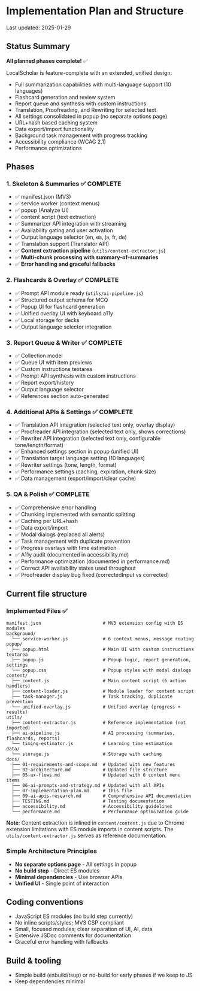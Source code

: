 # Implementation Plan and Structure

Last updated: 2025-01-29

## Status Summary

**All planned phases complete!** ✅

LocalScholar is feature-complete with an extended, unified design:
- Full summarization capabilities with multi-language support (10 languages)
- Flashcard generation and review system
- Report queue and synthesis with custom instructions
- Translation, Proofreading, and Rewriting for selected text
- All settings consolidated in popup (no separate options page)
- URL+hash based caching system
- Data export/import functionality
- Background task management with progress tracking
- Accessibility compliance (WCAG 2.1)
- Performance optimizations


## Phases

### 1. Skeleton & Summaries ✅ COMPLETE
   - ✅ manifest.json (MV3)
   - ✅ service worker (context menus)
   - ✅ popup (Analyze UI)
   - ✅ content script (text extraction)
   - ✅ Summarizer API integration with streaming
   - ✅ Availability gating and user activation
   - ✅ Output language selector (en, es, ja, fr, de)
   - ✅ Translation support (Translator API)
   - ✅ **Content extraction pipeline** (`utils/content-extractor.js`)
   - ✅ **Multi-chunk processing with summary-of-summaries**
   - ✅ **Error handling and graceful fallbacks**

### 2. Flashcards & Overlay ✅ COMPLETE
   - ✅ Prompt API module ready (`utils/ai-pipeline.js`)
   - ✅ Structured output schema for MCQ
   - ✅ Popup UI for flashcard generation
   - ✅ Unified overlay UI with keyboard a11y
   - ✅ Local storage for decks
   - ✅ Output language selector integration

### 3. Report Queue & Writer ✅ COMPLETE
   - ✅ Collection model
   - ✅ Queue UI with item previews
   - ✅ Custom instructions textarea
   - ✅ Prompt API synthesis with custom instructions
   - ✅ Report export/history
   - ✅ Output language selector
   - ✅ References section auto-generated

### 4. Additional APIs & Settings ✅ COMPLETE
   - ✅ Translation API integration (selected text only, overlay display)
   - ✅ Proofreader API integration (selected text only, shows corrections)
   - ✅ Rewriter API integration (selected text only, configurable tone/length/format)
   - ✅ Enhanced settings section in popup (unified UI)
   - ✅ Translation target language setting (10 languages)
   - ✅ Rewriter settings (tone, length, format)
   - ✅ Performance settings (caching, expiration, chunk size)
   - ✅ Data management (export/import/clear cache)

### 5. QA & Polish ✅ COMPLETE
   - ✅ Comprehensive error handling
   - ✅ Chunking implemented with semantic splitting
   - ✅ Caching per URL+hash
   - ✅ Data export/import
   - ✅ Modal dialogs (replaced all alerts)
   - ✅ Task management with duplicate prevention
   - ✅ Progress overlays with time estimation
   - ✅ A11y audit (documented in accessibility.md)
   - ✅ Performance optimization (documented in performance.md)
   - ✅ Correct API availability states used throughout
   - ✅ Proofreader display bug fixed (correctedInput vs corrected)


## Current file structure

### Implemented Files ✅
```
manifest.json                       # MV3 extension config with ES modules
background/
  └── service-worker.js             # 6 context menus, message routing
popup/
  ├── popup.html                    # Main UI with custom instructions textarea
  ├── popup.js                      # Popup logic, report generation, settings
  └── popup.css                     # Popup styles with modal dialogs
content/
  ├── content.js                    # Main content script (6 action handlers)
  ├── content-loader.js             # Module loader for content script
  ├── task-manager.js               # Task tracking, duplicate prevention
  └── unified-overlay.js            # Unified overlay (progress + results)
utils/
  ├── content-extractor.js          # Reference implementation (not imported)
  ├── ai-pipeline.js                # AI processing (summaries, flashcards, reports)
  └── timing-estimator.js           # Learning time estimation
data/
  └── storage.js                    # Storage with caching
docs/
  ├── 01-requirements-and-scope.md  # Updated with new features
  ├── 02-architecture.md            # Updated file structure
  ├── 05-ux-flows.md                # Updated with 6 context menu items
  ├── 06-ai-prompts-and-strategy.md # Updated with all APIs
  ├── 07-implementation-plan.md     # This file
  ├── 09-ai-apis-research.md        # Comprehensive API documentation
  ├── TESTING.md                    # Testing documentation
  ├── accessibility.md              # Accessibility guidelines
  └── performance.md                # Performance optimization guide
```

**Note**: Content extraction is inlined in `content/content.js` due to Chrome extension limitations with ES module imports in content scripts. The `utils/content-extractor.js` serves as reference documentation.

### Simple Architecture Principles
- **No separate options page** - All settings in popup
- **No build step** - Direct ES modules
- **Minimal dependencies** - Use browser APIs
- **Unified UI** - Single point of interaction

## Coding conventions
- JavaScript ES modules (no build step currently)
- No inline scripts/styles; MV3 CSP compliant
- Small, focused modules; clear separation of UI, AI, data
- Extensive JSDoc comments for documentation
- Graceful error handling with fallbacks

## Build & tooling
- Simple build (esbuild/tsup) or no-build for early phases if we keep to JS
- Keep dependencies minimal
